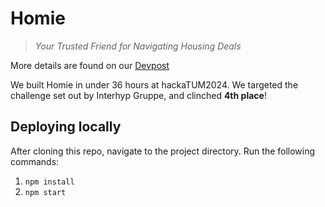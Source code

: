 # Homie

> _Your Trusted Friend for Navigating Housing Deals_

More details are found on our [Devpost](https://devpost.com/software/homie-t8n5lz)

We built Homie in under 36 hours at hackaTUM2024. We targeted the challenge set out by Interhyp Gruppe, and clinched **4th place**!

## Deploying locally

After cloning this repo, navigate to the project directory. Run the following commands:
1. `npm install`
2. `npm start`